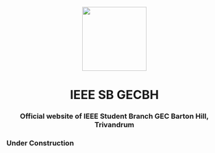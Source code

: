 <p align="center" >
<img src="https://www.ieeegecbh.org/assets/img/logo.png" width=150px height=150px>
</p>
<h1 align="center">IEEE SB GECBH</h1>
<h3 align="center">Official website of IEEE Student Branch GEC Barton Hill, Trivandrum</h3>
<h3>Under Construction</h3>